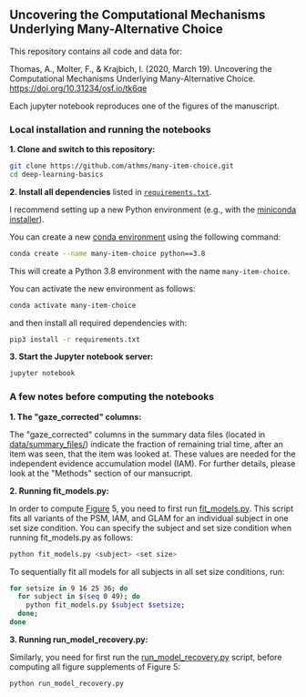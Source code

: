 ## Uncovering the Computational Mechanisms Underlying Many-Alternative Choice

This repository contains all code and data for:

Thomas, A., Molter, F., & Krajbich, I. (2020, March 19). Uncovering the Computational Mechanisms Underlying Many-Alternative Choice. https://doi.org/10.31234/osf.io/tk6qe

Each jupyter notebook reproduces one of the figures of the manuscript. 


### Local installation and running the notebooks

**1. Clone and switch to this repository:**

```bash
git clone https://github.com/athms/many-item-choice.git
cd deep-learning-basics
```

**2. Install all dependencies** listed in [`requirements.txt`](requirements.txt). 

I recommend setting up a new Python environment (e.g., with the [miniconda installer](https://docs.conda.io/en/latest/miniconda.html)). 

You can create a new [conda environment](https://docs.conda.io/projects/conda/en/latest/user-guide/tasks/manage-environments.html) using the following command:

```bash
conda create --name many-item-choice python==3.8
```

This will create a Python 3.8 environment with the name `many-item-choice`.

You can activate the new environment as follows:

```bash
conda activate many-item-choice
```

and then install all required dependencies with: 

```bash
pip3 install -r requirements.txt
```

**3. Start the Jupyter notebook server:**

```bash
jupyter notebook
```

### A few notes before computing the notebooks

**1. The "gaze_corrected" columns:**

The "gaze_corrected" columns in the summary data files (located in [data/summary_files/](data/summary_files/)) indicate the fraction of remaining trial time, after an item was seen, that the item was looked at. These values are needed for the independent evidence accumulation model (IAM). For further details, please look at the "Methods" section of our mansucript.


**2. Running fit_models.py:**

In order to compute [Figure](Figure-5-6_model-comparison.ipynb) 5, you need to first run [fit_models.py](fit_models.py). This script fits all variants of the PSM, IAM, and GLAM for an individual subject in one set size condition. You can specify the subject and set size condition when running fit_models.py as follows:

```bash
python fit_models.py <subject> <set size>
```

To sequentially fit all models for all subjects in all set size conditions, run:

```bash
for setsize in 9 16 25 36; do
  for subject in $(seq 0 49); do
    python fit_models.py $subject $setsize;
  done;
done
```

**3. Running run_model_recovery.py:**

Similarly, you need for first run the [run_model_recovery.py](run_model_recovery.py) script, before computing all figure supplements of Figure 5:

```bash
python run_model_recovery.py
```

